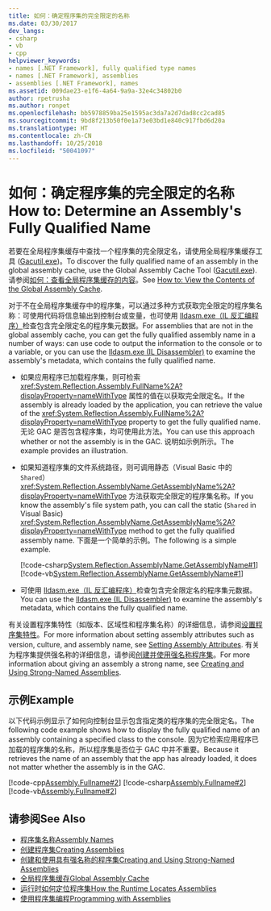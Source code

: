 ```yaml
---
title: 如何：确定程序集的完全限定的名称
ms.date: 03/30/2017
dev_langs:
- csharp
- vb
- cpp
helpviewer_keywords:
- names [.NET Framework], fully qualified type names
- names [.NET Framework], assemblies
- assemblies [.NET Framework], names
ms.assetid: 009dae23-e1f6-4a64-9a9a-32e4c34802b0
author: rpetrusha
ms.author: ronpet
ms.openlocfilehash: bb5978859ba25e1595ac3da7a2d7dad8cc2cad85
ms.sourcegitcommit: 9bd8f213b50f0e1a73e03bd1e840c917fbd6d20a
ms.translationtype: HT
ms.contentlocale: zh-CN
ms.lasthandoff: 10/25/2018
ms.locfileid: "50041097"
---
```

# <a name="how-to-determine-an-assembly39s-fully-qualified-name"></a><span data-ttu-id="9ea84-102">如何：确定程序集的完全限定的名称</span><span class="sxs-lookup"><span data-stu-id="9ea84-102">How to: Determine an Assembly&#39;s Fully Qualified Name</span></span>
<span data-ttu-id="9ea84-103">若要在全局程序集缓存中查找一个程序集的完全限定名，请使用全局程序集缓存工具 ([Gacutil.exe](../../../docs/framework/tools/gacutil-exe-gac-tool.md))。</span><span class="sxs-lookup"><span data-stu-id="9ea84-103">To discover the fully qualified name of an assembly in the global assembly cache, use the Global Assembly Cache Tool ([Gacutil.exe](../../../docs/framework/tools/gacutil-exe-gac-tool.md)).</span></span> <span data-ttu-id="9ea84-104">请参阅[如何：查看全局程序集缓存的内容](../../../docs/framework/app-domains/how-to-view-the-contents-of-the-gac.md)。</span><span class="sxs-lookup"><span data-stu-id="9ea84-104">See [How to: View the Contents of the Global Assembly Cache](../../../docs/framework/app-domains/how-to-view-the-contents-of-the-gac.md).</span></span>  
  
 <span data-ttu-id="9ea84-105">对于不在全局程序集缓存中的程序集，可以通过多种方式获取完全限定的程序集名称：可使用代码将信息输出到控制台或变量，也可使用 [Ildasm.exe（IL 反汇编程序）](../../../docs/framework/tools/ildasm-exe-il-disassembler.md)检查包含完全限定名的程序集元数据。</span><span class="sxs-lookup"><span data-stu-id="9ea84-105">For assemblies that are not in the global assembly cache, you can get the fully qualified assembly name in a number of ways: can use code to output the information to the console or to a variable, or you can use the [Ildasm.exe (IL Disassembler)](../../../docs/framework/tools/ildasm-exe-il-disassembler.md) to examine the assembly's metadata, which contains the fully qualified name.</span></span>  
  
-   <span data-ttu-id="9ea84-106">如果应用程序已加载程序集，则可检索 <xref:System.Reflection.Assembly.FullName%2A?displayProperty=nameWithType> 属性的值在以获取完全限定名。</span><span class="sxs-lookup"><span data-stu-id="9ea84-106">If the assembly is already loaded by the application, you can retrieve the value of the <xref:System.Reflection.Assembly.FullName%2A?displayProperty=nameWithType> property to get the fully qualified name.</span></span> <span data-ttu-id="9ea84-107">无论 GAC 是否包含程序集，均可使用此方法。</span><span class="sxs-lookup"><span data-stu-id="9ea84-107">You can use this approach whether or not the assembly is in the GAC.</span></span> <span data-ttu-id="9ea84-108">说明如示例所示。</span><span class="sxs-lookup"><span data-stu-id="9ea84-108">The example provides an illustration.</span></span>  
  
-   <span data-ttu-id="9ea84-109">如果知道程序集的文件系统路径，则可调用静态（Visual Basic 中的 `Shared`）<xref:System.Reflection.AssemblyName.GetAssemblyName%2A?displayProperty=nameWithType> 方法获取完全限定的程序集名称。</span><span class="sxs-lookup"><span data-stu-id="9ea84-109">If you know the assembly's file system path, you can call the static (`Shared` in Visual Basic) <xref:System.Reflection.AssemblyName.GetAssemblyName%2A?displayProperty=nameWithType> method to get the fully qualified assembly name.</span></span> <span data-ttu-id="9ea84-110">下面是一个简单的示例。</span><span class="sxs-lookup"><span data-stu-id="9ea84-110">The following is a simple example.</span></span>  
  
     [!code-csharp[System.Reflection.AssemblyName.GetAssemblyName#1](../../../samples/snippets/csharp/VS_Snippets_CLR_System/system.reflection.assemblyname.getassemblyname/cs/getassemblyname1.cs#1)]
     [!code-vb[System.Reflection.AssemblyName.GetAssemblyName#1](../../../samples/snippets/visualbasic/VS_Snippets_CLR_System/system.reflection.assemblyname.getassemblyname/vb/getassemblyname1.vb#1)]  
  
-   <span data-ttu-id="9ea84-111">可使用 [Ildasm.exe（IL 反汇编程序）](../../../docs/framework/tools/ildasm-exe-il-disassembler.md)检查包含完全限定名的程序集元数据。</span><span class="sxs-lookup"><span data-stu-id="9ea84-111">You can use the [Ildasm.exe (IL Disassembler)](../../../docs/framework/tools/ildasm-exe-il-disassembler.md) to examine the assembly's metadata, which contains the fully qualified name.</span></span>  
  
 <span data-ttu-id="9ea84-112">有关设置程序集特性（如版本、区域性和程序集名称）的详细信息，请参阅[设置程序集特性](../../../docs/framework/app-domains/set-assembly-attributes.md)。</span><span class="sxs-lookup"><span data-stu-id="9ea84-112">For more information about setting assembly attributes such as version, culture, and assembly name, see [Setting Assembly Attributes](../../../docs/framework/app-domains/set-assembly-attributes.md).</span></span> <span data-ttu-id="9ea84-113">有关为程序集提供强名称的详细信息，请参阅[创建并使用强名称程序集](../../../docs/framework/app-domains/create-and-use-strong-named-assemblies.md)。</span><span class="sxs-lookup"><span data-stu-id="9ea84-113">For more information about giving an assembly a strong name, see [Creating and Using Strong-Named Assemblies](../../../docs/framework/app-domains/create-and-use-strong-named-assemblies.md).</span></span>  
  
## <a name="example"></a><span data-ttu-id="9ea84-114">示例</span><span class="sxs-lookup"><span data-stu-id="9ea84-114">Example</span></span>  
 <span data-ttu-id="9ea84-115">以下代码示例显示了如何向控制台显示包含指定类的程序集的完全限定名。</span><span class="sxs-lookup"><span data-stu-id="9ea84-115">The following code example shows how to display the fully qualified name of an assembly containing a specified class to the console.</span></span> <span data-ttu-id="9ea84-116">因为它检索应用程序已加载的程序集的名称，所以程序集是否位于 GAC 中并不重要。</span><span class="sxs-lookup"><span data-stu-id="9ea84-116">Because it retrieves the name of an assembly that the app has already loaded, it does not matter whether the assembly is in the GAC.</span></span>  
  
 [!code-cpp[Assembly.Fullname#2](../../../samples/snippets/cpp/VS_Snippets_CLR/Assembly.FullName/CPP/example2.cpp#2)]
 [!code-csharp[Assembly.Fullname#2](../../../samples/snippets/csharp/VS_Snippets_CLR/Assembly.FullName/CS/example2.cs#2)]
 [!code-vb[Assembly.Fullname#2](../../../samples/snippets/visualbasic/VS_Snippets_CLR/Assembly.FullName/VB/example2.vb#2)]  
  
## <a name="see-also"></a><span data-ttu-id="9ea84-117">请参阅</span><span class="sxs-lookup"><span data-stu-id="9ea84-117">See Also</span></span>  
- [<span data-ttu-id="9ea84-118">程序集名称</span><span class="sxs-lookup"><span data-stu-id="9ea84-118">Assembly Names</span></span>](../../../docs/framework/app-domains/assembly-names.md)  
- [<span data-ttu-id="9ea84-119">创建程序集</span><span class="sxs-lookup"><span data-stu-id="9ea84-119">Creating Assemblies</span></span>](../../../docs/framework/app-domains/create-assemblies.md)  
- [<span data-ttu-id="9ea84-120">创建和使用具有强名称的程序集</span><span class="sxs-lookup"><span data-stu-id="9ea84-120">Creating and Using Strong-Named Assemblies</span></span>](../../../docs/framework/app-domains/create-and-use-strong-named-assemblies.md)  
- [<span data-ttu-id="9ea84-121">全局程序集缓存</span><span class="sxs-lookup"><span data-stu-id="9ea84-121">Global Assembly Cache</span></span>](../../../docs/framework/app-domains/gac.md)  
- [<span data-ttu-id="9ea84-122">运行时如何定位程序集</span><span class="sxs-lookup"><span data-stu-id="9ea84-122">How the Runtime Locates Assemblies</span></span>](../../../docs/framework/deployment/how-the-runtime-locates-assemblies.md)  
- [<span data-ttu-id="9ea84-123">使用程序集编程</span><span class="sxs-lookup"><span data-stu-id="9ea84-123">Programming with Assemblies</span></span>](../../../docs/framework/app-domains/programming-with-assemblies.md)
